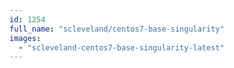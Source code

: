 ```yaml
---
id: 1254
full_name: "scleveland/centos7-base-singularity"
images: 
  - "scleveland-centos7-base-singularity-latest"
---
```

